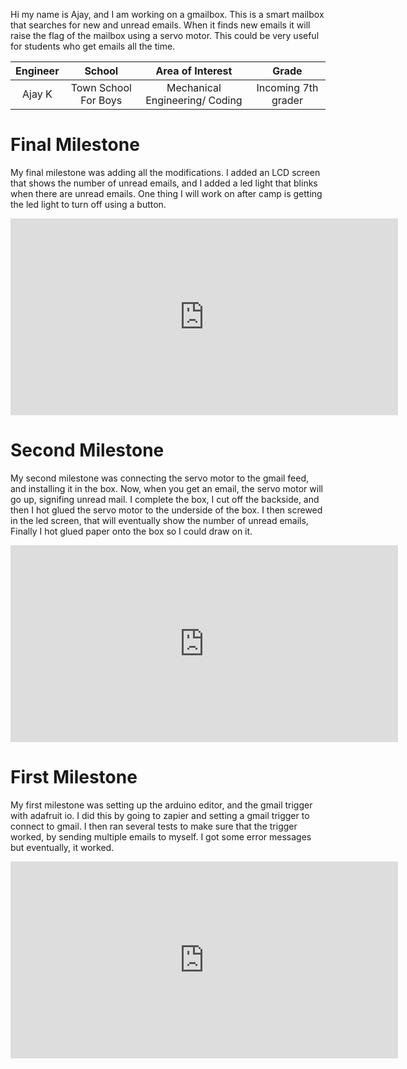 ﻿
Hi my name is Ajay, and I am working on a gmailbox. This is a smart mailbox that searches for new and unread emails. When it finds new emails it will raise the flag of the mailbox using a servo motor. This could be very useful for students who get emails all the time.

| **Engineer** | **School** | **Area of Interest** | **Grade** |
|:--:|:--:|:--:|:--:|
| Ajay K |Town School For Boys| Mechanical Engineering/ Coding| Incoming 7th grader


  
# Final Milestone
My final milestone was adding all the modifications. I added an LCD screen that shows the number of unread emails, and I added a led light that blinks when there are unread emails. One thing I will work on after camp is getting the led light to turn off using a button. 

<iframe width=620" height="315" src="https://www.youtube.com/embed/47-EisqhdQQ" title="YouTube video player" frameborder="0" allow="accelerometer; autoplay; clipboard-write; encrypted-media; gyroscope; picture-in-picture" allowfullscreen></iframe>

# Second Milestone
My second milestone was connecting the servo motor to the gmail feed, and installing it in the box. Now, when you get an email, the servo motor will go up, signifing unread mail. I complete the box, I cut off the backside, and then I hot glued the servo motor to the underside of the box. I then screwed in the led screen, that will eventually show the number of unread emails, Finally I hot glued paper onto the box so I could draw on it. 

<iframe width="620" height="315" src="https://www.youtube.com/embed/UXgaGvdHS5Y" title="YouTube video player" frameborder="0" allow="accelerometer; autoplay; clipboard-write; encrypted-media; gyroscope; picture-in-picture" allowfullscreen></iframe>
 
 
 # First Milestone
 My first milestone was setting up the arduino editor, and the gmail trigger with adafruit io. I did this by going to zapier and setting a gmail trigger to connect to gmail. I then ran several tests to make sure that the trigger worked, by sending multiple emails to myself. I got some error messages but eventually, it worked.

<iframe width="620" height="315" src="https://www.youtube.com/embed/Ma9xcj7Ukk0" title="YouTube video player" frameborder="0" allow="accelerometer; autoplay; clipboard-write; encrypted-media; gyroscope; picture-in-picture" allowfullscreen></iframe>
